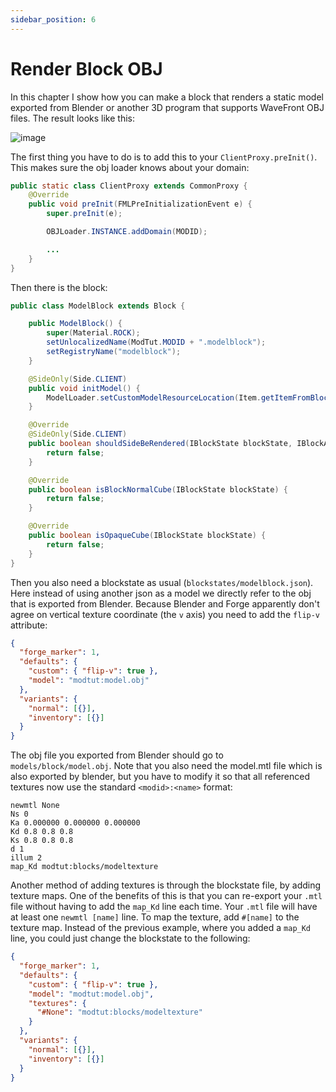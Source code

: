 ```yaml
---
sidebar_position: 6
---
```


# Render Block OBJ

In this chapter I show how you can make a block that renders a static model exported from Blender or another 3D program that supports WaveFront OBJ files.
The result looks like this:

![image](https://i.imgur.com/jMOm6m4.png)

The first thing you have to do is to add this to your `ClientProxy.preInit()`.
This makes sure the obj loader knows about your domain:

```java
public static class ClientProxy extends CommonProxy {
    @Override
    public void preInit(FMLPreInitializationEvent e) {
        super.preInit(e);

        OBJLoader.INSTANCE.addDomain(MODID);

        ...
    }
}
```

Then there is the block:

```java
public class ModelBlock extends Block {

    public ModelBlock() {
        super(Material.ROCK);
        setUnlocalizedName(ModTut.MODID + ".modelblock");
        setRegistryName("modelblock");
    }

    @SideOnly(Side.CLIENT)
    public void initModel() {
        ModelLoader.setCustomModelResourceLocation(Item.getItemFromBlock(this), 0, new ModelResourceLocation(getRegistryName(), "inventory"));
    }

    @Override
    @SideOnly(Side.CLIENT)
    public boolean shouldSideBeRendered(IBlockState blockState, IBlockAccess worldIn, BlockPos pos, EnumFacing side) {
        return false;
    }

    @Override
    public boolean isBlockNormalCube(IBlockState blockState) {
        return false;
    }

    @Override
    public boolean isOpaqueCube(IBlockState blockState) {
        return false;
    }
}
```

Then you also need a blockstate as usual (`blockstates/modelblock.json`).
Here instead of using another json as a model we directly refer to the obj that is exported from Blender.
Because Blender and Forge apparently don't agree on vertical texture coordinate (the `v` axis) you need to add the `flip-v` attribute:

```json title="blockstates/modelblock.json"
{
  "forge_marker": 1,
  "defaults": {
    "custom": { "flip-v": true },
    "model": "modtut:model.obj"
  },
  "variants": {
    "normal": [{}],
    "inventory": [{}]
  }
}
```

The obj file you exported from Blender should go to `models/block/model.obj`.
Note that you also need the model.mtl file which is also exported by blender, but you have to modify it so that all referenced textures now use the standard `<modid>:<name>` format:

```obj title="models/block/model.obj"
newmtl None
Ns 0
Ka 0.000000 0.000000 0.000000
Kd 0.8 0.8 0.8
Ks 0.8 0.8 0.8
d 1
illum 2
map_Kd modtut:blocks/modeltexture
```

Another method of adding textures is through the blockstate file, by adding texture maps.
One of the benefits of this is that you can re-export your `.mtl` file without having to add the `map_Kd` line each time.
Your `.mtl` file will have at least one `newmtl [name]` line.
To map the texture, add `#[name]` to the texture map.
Instead of the previous example, where you added a `map_Kd` line, you could just change the blockstate to the following:

```json
{
  "forge_marker": 1,
  "defaults": {
    "custom": { "flip-v": true },
    "model": "modtut:model.obj",
    "textures": {
      "#None": "modtut:blocks/modeltexture"
    }
  },
  "variants": {
    "normal": [{}],
    "inventory": [{}]
  }
}
```
